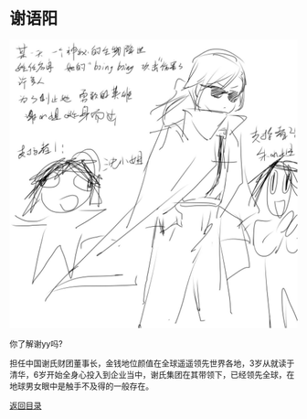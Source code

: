 # 谢语阳

![谢语阳自画像](/photos/正史/同学画像/谢语阳自画像.jpg)

你了解谢yy吗?

担任中国谢氏财团董事长，金钱地位颜值在全球遥遥领先世界各地，3岁从就读于清华，6岁开始全身心投入到企业当中，谢氏集团在其带领下，已经领先全球，在地球男女眼中是触手不及得的一般存在。

[返回目录](/index.html)
